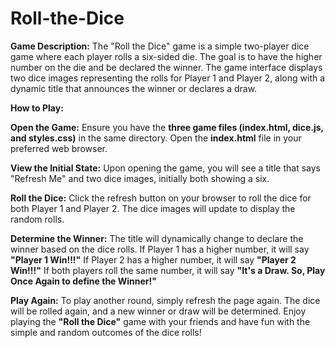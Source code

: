 # Roll-the-Dice

**Game Description:**
The "Roll the Dice" game is a simple two-player dice game where each player rolls a six-sided die. The goal is to have the higher number on the die and be declared the winner. The game interface displays two dice images representing the rolls for Player 1 and Player 2, along with a dynamic title that announces the winner or declares a draw.

**How to Play:**

**Open the Game:**
Ensure you have the **three game files (index.html, dice.js, and styles.css)** in the same directory.
Open the **index.html** file in your preferred web browser.

**View the Initial State:**
Upon opening the game, you will see a title that says "Refresh Me" and two dice images, initially both showing a six.

**Roll the Dice:**
Click the refresh button on your browser to roll the dice for both Player 1 and Player 2.
The dice images will update to display the random rolls.

**Determine the Winner:**
The title will dynamically change to declare the winner based on the dice rolls.
If Player 1 has a higher number, it will say **"Player 1 Win!!!"**
If Player 2 has a higher number, it will say **"Player 2 Win!!!"**
If both players roll the same number, it will say **"It's a Draw. So, Play Once Again to define the Winner!"**

**Play Again:**
To play another round, simply refresh the page again.
The dice will be rolled again, and a new winner or draw will be determined.
Enjoy playing the **"Roll the Dice"** game with your friends and have fun with the simple and random outcomes of the dice rolls!
